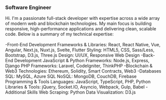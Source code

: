 
### Software Engineer
Hi.
I'm a passionate full-stack developer with expertise across a wide array of modern web and blockchain technologies. 
My main focus is building responsive, high-performance applications and delivering clean, scalable code. 
Below is a summary of my technical expertise:  
<br>
-Front-End Development
Frameworks & Libraries: React, React Native, Vue, Angular, Next.js, Nuxt.js, Svelte, Flutter
Styling: HTML5, CSS, Sass/Less, Bootstrap, D3.js, Three.js
Design: UI/UX, Responsive Web Design
-Back-End Development
JavaScript & Python Frameworks: Node.js, Express, Django
PHP Frameworks: Laravel, CodeIgniter, ThinkPHP
-Blockchain & Web3
Technologies: Ethereum, Solidity, Smart Contracts, Web3
-Databases
SQL: MySQL, Azure SQL
NoSQL: MongoDB, CouchDB, Firebase
Programming & Tools
Languages: JavaScript, TypeScript, PHP, Python
Libraries & Tools: jQuery, Socket.IO, Asyncio, Webpack, Gulp, Babel
-Additional Skills
Web Scraping: Python
Data Visualization: D3.js
